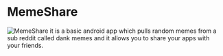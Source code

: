 # MemeShare
![MemeShare](memeshareSS1.png)
 it is a basic android app which pulls random memes from a sub reddit called dank memes and it allows you to share your apps with your friends.
